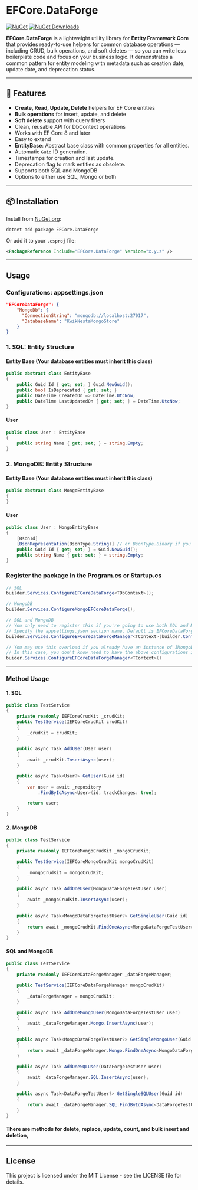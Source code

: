 # EFCore.DataForge

[![NuGet](https://img.shields.io/nuget/v/EFCore.DataForge.svg)](https://www.nuget.org/packages/EFCore.DataForge)
[![NuGet Downloads](https://img.shields.io/nuget/dt/EFCore.DataForge.svg)](https://www.nuget.org/packages/EFCore.DataForge)

**EFCore.DataForge** is a lightweight utility library for **Entity Framework Core** that provides ready-to-use helpers for common database operations — including CRUD, bulk operations, and soft deletes — so you can write less boilerplate code and focus on your business logic.
It demonstrates a common pattern for entity modeling with metadata such as creation date, update date, and deprecation status.

---

## 🚀 Features
- **Create, Read, Update, Delete** helpers for EF Core entities
- **Bulk operations** for insert, update, and delete
- **Soft delete** support with query filters
- Clean, reusable API for DbContext operations
- Works with EF Core 8 and later
- Easy to extend
- **EntityBase**: Abstract base class with common properties for all entities.
- Automatic `Guid` ID generation.
- Timestamps for creation and last update.
- Deprecation flag to mark entities as obsolete.
- Supports both SQL and MongoDB
- Options to either use SQL, Mongo or both

---

## 📦 Installation
Install from [NuGet.org](https://www.nuget.org/packages/EFCore.DataForge):

```bash
dotnet add package EFCore.DataForge
```

Or add it to your `.csproj` file:
```xml
<PackageReference Include="EFCore.DataForge" Version="x.y.z" />
```

---

## Usage

### Configurations: appsettings.json
```json
"EFCoreDataForge": {
    "MongoDb": {
      "ConnectionString": "mongodb://localhost:27017",
      "DatabaseName": "KwikNestaMongoStore"
    }
}
```

### 1. SQL: Entity Structure

#### Entity Base (Your database entities must inherit this class)
```csharp
public abstract class EntityBase
{
    public Guid Id { get; set; } Guid.NewGuid();
    public bool IsDeprecated { get; set; }
    public DateTime CreatedOn => DateTime.UtcNow;
    public DateTime LastUpdatedOn { get; set; } = DateTime.UtcNow;
}
```

#### User
```csharp
public class User : EntityBase
{
    public string Name { get; set; } = string.Empty;
}
```

### 2. MongoDB: Entity Structure

#### Entity Base (Your database entities must inherit this class)
```csharp
public abstract class MongoEntityBase
{
}
```

#### User
```csharp
public class User : MongoEntityBase
{
    [BsonId]
    [BsonRepresentation(BsonType.String)] // or BsonType.Binary if you prefer
    public Guid Id { get; set; } = Guid.NewGuid();
    public string Name { get; set; } = string.Empty;
}
```

### Register the package in the Program.cs or Startup.cs
```csharp
// SQL
builder.Services.ConfigureEFCoreDataForge<TDbContext>();

// MongoDB
builder.Services.ConfigureMongoEFCoreDataForge();

// SQL and MongoDB
// You only need to register this if you're going to use both SQL and MongoDB
// Specify the appsettings.json section name. Default is EFCoreDataForge
builder.Services.ConfigureEFCoreDataForgeManager<TContext>(builder.Configuration);

// You may use this overload if you already have an instance of IMongoDatabase registered in the DI Container
// In this case, you don't know need to have the above configurations in your appsettings.json
buider.Services.ConfigureEFCoreDataForgeManager<TContext>()
```

---

### Method Usage

#### 1. SQL
```csharp
public class TestService 
{
    private readonly IEFCoreCrudKit _crudKit;
    public TestService(IEFCoreCrudKit crudKit)
    {
        _crudKit = crudKit;
    }

    public async Task AddUser(User user)
    {
        await _crudKit.InsertAsync(user);
    }

    public async Task<User?> GetUser(Guid id)
    {
        var user = await _repository
            .FindByIdAsync<User>(id, trackChanges: true);

        return user;
    }
}
```

#### 2. MongoDB
```csharp
public class TestService
{
    private readonly IEFCoreMongoCrudKit _mongoCrudKit;

    public TestService(IEFCoreMongoCrudKit mongoCrudKit)
    {
        _mongoCrudKit = mongoCrudKit;
    }

    public async Task AddOneUser(MongoDataForgeTestUser user)
    {
        await _mongoCrudKit.InsertAsync(user);
    }

    public async Task<MongoDataForgeTestUser?> GetSingleUser(Guid id)
    {
        return await _mongoCrudKit.FindOneAsync<MongoDataForgeTestUser>(u => u.Id.Equals(id));
    }
}
```

#### SQL and MongoDB
```csharp
public class TestService
{
    private readonly IEFCoreDataForgeManager _dataForgeManager;

    public TestService(IEFCoreDataForgeManager mongoCrudKit)
    {
        _dataForgeManager = mongoCrudKit;
    }

    public async Task AddOneMongoUser(MongoDataForgeTestUser user)
    {
        await _dataForgeManager.Mongo.InsertAsync(user);
    }

    public async Task<MongoDataForgeTestUser?> GetSingleMongoUser(Guid id)
    {
        return await _dataForgeManager.Mongo.FindOneAsync<MongoDataForgeTestUser>(u => u.Id.Equals(id));
    }

    public async Task AddOneSQLUser(DataForgeTestUser user)
    {
        await _dataForgeManager.SQL.InsertAsync(user);
    }

    public async Task<DataForgeTestUser?> GetSingleSQLUser(Guid id)
    {
        return await _dataForgeManager.SQL.FindByIdAsync<DataForgeTestUser>(id, false);
    }
}
```

#### There are methods for delete, replace, update, count, and bulk insert and deletion, 

---

## License
This project is licensed under the MIT License - see the LICENSE file for details.